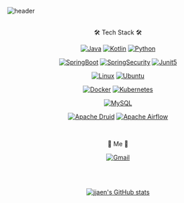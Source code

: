 <!-- ### Hi there 👋 -->

<!--
**jjaen0823/jjaen0823** is a ✨ _special_ ✨ repository because its `README.md` (this file) appears on your GitHub profile.

Here are some ideas to get you started:

- 🔭 I’m currently working on ...
- 🌱 I’m currently learning ...
- 👯 I’m looking to collaborate on ...
- 🤔 I’m looking for help with ...
- 💬 Ask me about ...
- 📫 How to reach me: ...
- 😄 Pronouns: ...
- ⚡ Fun fact: ...
-->

![header](https://capsule-render.vercel.app/api?type=slice&color=auto&height=250&section=header&text=jjaen%20git&fontSize=60)
<br>
<br>

<div align=center>

🛠 Tech Stack 🛠

[![Java](https://img.shields.io/badge/Java-007386?style=flat-square&logo=Java&logoColor=white)](github.com/jjaen0823/TODO-List)
[![Kotlin](https://img.shields.io/badge/Kotlin-7F52FF?style=flat-square&logo=Kotlin&logoColor=white)](github.com/jjaen0823/TODO-List)
[![Python](https://img.shields.io/badge/Python-3776AB?style=flat-square&logo=Python&logoColor=white)](github.com/jjaen0823/TODO-List)
<!-- [![C](https://img.shields.io/badge/C-A8B9CC?style=flat-square&logo=C&logoColor=black)](github.com/jjaen0823/TODO-List) -->
 
[![SpringBoot](https://img.shields.io/badge/SpringBoot-6DB33F?style=flat-square&logo=Spring&logoColor=white)](github.com/jjaen0823/TODO-List)
[![SpringSecurity](https://img.shields.io/badge/SpringSecurity-6DB33F?style=flat-square&logo=SpringSecurity&logoColor=white)](github.com/jjaen0823/TODO-List)
[![Junit5](https://img.shields.io/badge/Junit5-25A162?style=flat-square&logo=Junit5&logoColor=white)](github.com/jjaen0823/TODO-List)  


[![Linux](https://img.shields.io/badge/Linux-FCC624?style=flat-square&logo=Linux&logoColor=black)](github.com/jjaen0823/TODO-List)
[![Ubuntu](https://img.shields.io/badge/Ubuntu-E95420?style=flat-square&logo=Ubuntu&logoColor=black)](github.com/jjaen0823/TODO-List)  
 
[![Docker](https://img.shields.io/badge/Docker-2496ED?style=flat-square&logo=Docker&logoColor=white)](github.com/jjaen0823/TODO-List)
[![Kubernetes](https://img.shields.io/badge/Kubernetes-326CE5?style=flat-square&logo=Kubernetes&logoColor=white)](github.com/jjaen0823/TODO-List)

[![MySQL](https://img.shields.io/badge/MySQL-4479A1?style=flat-square&logo=MySQL&logoColor=white)](github.com/jjaen0823/TODO-List)   


[![Apache Druid](https://img.shields.io/badge/ApacheDruid-29F1FB?style=flat-square&logo=ApacheDruid&logoColor=black)](github.com/jjaen0823/TODO-List)
[![Apache Airflow](https://img.shields.io/badge/ApacheAirflow-017CEE?style=flat-square&logo=ApacheAirflow&logoColor=white)](github.com/jjaen0823/TODO-List)  

<!-- [![React](https://img.shields.io/badge/React-61DAFB?style=flat-square&logo=React&logoColor=black)](github.com/jjaen0823/TODO-List)   -->
 
<br/>
 
🐹 Me 🥝  
 
[![Gmail](https://img.shields.io/badge/Gmail-EA4335?style=flat-square&logo=Gmail&logoColor=white)](mailto:poungki0823@gmail.com)
 
</div>

<br>
<br>

<div align=center>

[![jjaen's GitHub stats](https://github-readme-stats.vercel.app/api?username=jjaen0823&show_icons=true&theme=vision-friendly-dark)](https://github.com/jjaen0823/github-readme-stats)
 
 </div>
